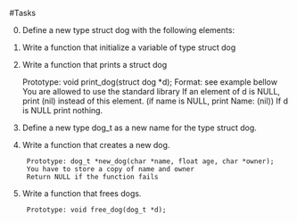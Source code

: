 #Tasks

0. Define a new type struct dog with the following elements:
1. Write a function that initialize a variable of type struct dog
2. Write a function that prints a struct dog

      Prototype: void print_dog(struct dog *d);
      Format: see example bellow
      You are allowed to use the standard library
      If an element of d is NULL, print (nil) instead of this element. (if name is NULL, print Name: (nil))
      If d is NULL print nothing.

3. Define a new type dog_t as a new name for the type struct dog.

4. Write a function that creates a new dog.

        Prototype: dog_t *new_dog(char *name, float age, char *owner);
        You have to store a copy of name and owner
        Return NULL if the function fails
        
5. Write a function that frees dogs.

        Prototype: void free_dog(dog_t *d);
